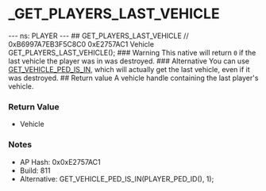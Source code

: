 # _GET_PLAYERS_LAST_VEHICLE

--- ns: PLAYER --- ## GET_PLAYERS_LAST_VEHICLE  // 0xB6997A7EB3F5C8C0 0xE2757AC1 Vehicle GET_PLAYERS_LAST_VEHICLE();  ### Warning This native will return `0` if the last vehicle the player was in was destroyed.  ### Alternative You can use [GET_VEHICLE_PED_IS_IN](#_0x9A9112A0FE9A4713), which will actually get the last vehicle, even if it was destroyed.  ## Return value A vehicle handle containing the last player's vehicle.

### Return Value
* Vehicle

### Notes
* AP Hash: 0x0xE2757AC1
* Build: 811
* Alternative: GET_VEHICLE_PED_IS_IN(PLAYER_PED_ID(), 1);

